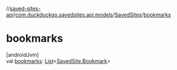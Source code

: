 //[saved-sites-api](../../../index.md)/[com.duckduckgo.savedsites.api.models](../index.md)/[SavedSites](index.md)/[bookmarks](bookmarks.md)

# bookmarks

[androidJvm]\
val [bookmarks](bookmarks.md): [List](https://kotlinlang.org/api/latest/jvm/stdlib/kotlin.collections/-list/index.html)&lt;[SavedSite.Bookmark](../-saved-site/-bookmark/index.md)&gt;

